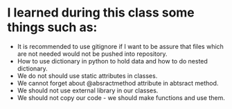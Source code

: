 # I learned during this class some things such as:
 - It is recommended to use gitignore if I want to be assure that files which are not needed would not be pushed into repository.
 - How to use dictionary in python to hold data and how to do nested dictionary.
 - We do not should use static attributes in classes.
 - We cannot forget about @absractmethod attribute in abtsract method.
 - We should not use external library in our classes.
 - We should not copy our code - we should make functions and use them.